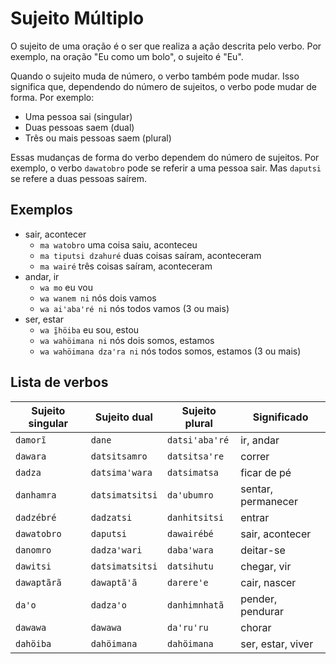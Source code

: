 # Sujeito Múltiplo

O sujeito de uma oração é o ser que realiza a ação descrita pelo verbo. Por exemplo, na oração "Eu como um bolo", o sujeito é "Eu".

Quando o sujeito muda de número, o verbo também pode mudar. Isso significa que, dependendo do número de sujeitos, o verbo pode mudar de forma. Por exemplo:

- Uma pessoa sai (singular)
- Duas pessoas saem (dual)
- Três ou mais pessoas saem (plural)

Essas mudanças de forma do verbo dependem do número de sujeitos. Por exemplo, o verbo `dawatobro` pode se referir a uma pessoa sair. Mas `daputsi` se refere a duas pessoas saírem.

## Exemplos

- sair, acontecer
  - `ma watobro` uma coisa saiu, aconteceu
  - `ma tiputsi dzahuré` duas coisas saíram, aconteceram
  - `ma wairé` três coisas saíram, aconteceram
- andar, ir
  - `wa mo` eu vou
  - `wa wanem ni` nós dois vamos
  - `wa aiꞌabaꞌré ni` nós todos vamos (3 ou mais)
- ser, estar
  - `wa ĩ̱höiba` eu sou, estou
  - `wa wahöimana ni` nós dois somos, estamos
  - `wa wahöimana dzaꞌra ni` nós todos somos, estamos (3 ou mais)

## Lista de verbos

| Sujeito singular | Sujeito dual    | Sujeito plural | Significado        |
| ---------------- | --------------- | -------------- | ------------------ |
| `damorĩ`         | `dane`          | `datsiꞌabaꞌré` | ir, andar          |
| `dawara`         | `datsitsamro`   | `datsitsaꞌre`  | correr             |
| `dadza`          | `datsimaꞌwara`  | `datsimatsa`   | ficar de pé        |
| `danhamra`       | `datsimatsitsi` | `daꞌubumro`    | sentar, permanecer |
| `dadzébré`       | `dadzatsi`      | `danhitsitsi`  | entrar             |
| `dawatobro`      | `daputsi`       | `dawairébé`    | sair, acontecer    |
| `danomro`        | `dadzaꞌwari`    | `dabaꞌwara`    | deitar-se          |
| `dawitsi`        | `datsimatsitsi` | `datsihutu`    | chegar, vir        |
| `dawaptãrã`      | `dawaptãꞌã`     | `darereꞌe`     | cair, nascer       |
| `daꞌo`           | `dadzaꞌo`       | `danhimnhatã`  | pender, pendurar   |
| `dawawa`         | `dawawa`        | `daꞌruꞌru`     | chorar             |
| `dahöiba`        | `dahöimana`     | `dahöimana`    | ser, estar, viver  |
